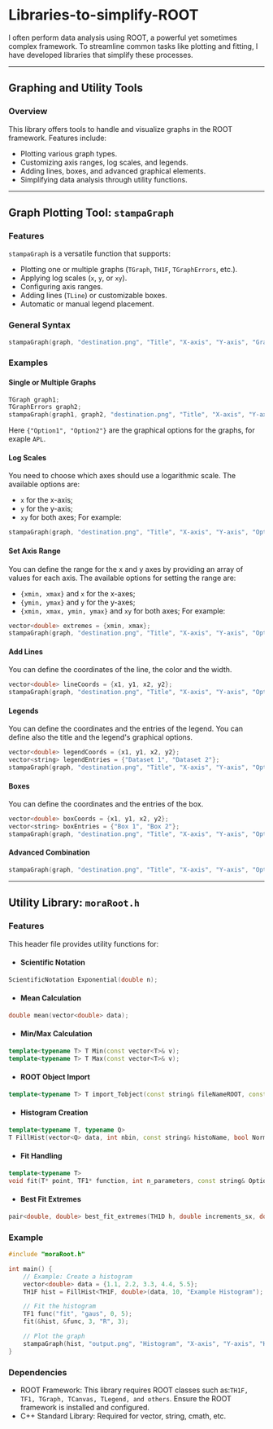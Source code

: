 # Libraries-to-simplify-ROOT

I often perform data analysis using ROOT, a powerful yet sometimes complex framework. To streamline common tasks like plotting and fitting, I have developed libraries that simplify these processes.

---

## Graphing and Utility Tools

### Overview
This library offers tools to handle and visualize graphs in the ROOT framework. Features include:
- Plotting various graph types.
- Customizing axis ranges, log scales, and legends.
- Adding lines, boxes, and advanced graphical elements.
- Simplifying data analysis through utility functions.

---

## Graph Plotting Tool: `stampaGraph`

### Features
`stampaGraph` is a versatile function that supports:
- Plotting one or multiple graphs (`TGraph`, `TH1F`, `TGraphErrors`, etc.).
- Applying log scales (`x`, `y`, or `xy`).
- Configuring axis ranges.
- Adding lines (`TLine`) or customizable boxes.
- Automatic or manual legend placement.

### General Syntax
```cpp
stampaGraph(graph, "destination.png", "Title", "X-axis", "Y-axis", "Graphic Options", Additional Parameters...);
```
### Examples
#### Single or Multiple Graphs
```cpp
TGraph graph1;
TGraphErrors graph2;
stampaGraph(graph1, graph2, "destination.png", "Title", "X-axis", "Y-axis", {"Option1", "Option2"});
```
Here `{"Option1", "Option2"}` are the graphical options for the graphs, for exaple `APL`. 
#### Log Scales
You need to choose which axes should use a logarithmic scale. The available options are:
 - `x` for the x-axis;
 - `y` for the y-axis;
 - `xy` for both axes;
For example:
```cpp
stampaGraph(graph, "destination.png", "Title", "X-axis", "Y-axis", "Option", "x");
```
#### Set Axis Range
You can define the range for the x and y axes by providing an array of values for each axis. The available options for setting the range are:
 - `{xmin, xmax}` and `x` for the x-axes;
 - `{ymin, ymax}` and `y` for the y-axes;
 - `{xmin, xmax, ymin, ymax}` and `xy` for both axes;
For example:
``` cpp
vector<double> extremes = {xmin, xmax};
stampaGraph(graph, "destination.png", "Title", "X-axis", "Y-axis", "Option", "x", extremes);
```
#### Add Lines
You can define the coordinates of the line, the color and the width.
```cpp
vector<double> lineCoords = {x1, y1, x2, y2};
stampaGraph(graph, "destination.png", "Title", "X-axis", "Y-axis", "Option", lineCoords, kRed, 2);
```
#### Legends
You can define the coordinates and the entries of the legend. You can define also the title and the legend's graphical options.
```cpp
vector<double> legendCoords = {x1, y1, x2, y2};
vector<string> legendEntries = {"Dataset 1", "Dataset 2"};
stampaGraph(graph, "destination.png", "Title", "X-axis", "Y-axis", "Option", legendCoords, "Legend Title", "Legend Option", legendEntries);
```
#### Boxes
 You can define the coordinates and the entries of the box.
```cpp
vector<double> boxCoords = {x1, y1, x2, y2};
vector<string> boxEntries = {"Box 1", "Box 2"};
stampaGraph(graph, "destination.png", "Title", "X-axis", "Y-axis", "Option", boxCoords, boxEntries);
```
#### Advanced Combination
```cpp
stampaGraph(graph, "destination.png", "Title", "X-axis", "Y-axis", "Option", "x", extremes, lineCoords, kRed, 2, legendCoords, "Legend Title", "Legend Option", legendEntries);
```

---

## Utility Library: `moraRoot.h`

### Features
This header file provides utility functions for:
 - #### Scientific Notation
```cpp
ScientificNotation Exponential(double n);
```
 - #### Mean Calculation
```cpp
double mean(vector<double> data);
```
 - #### Min/Max Calculation
```cpp
template<typename T> T Min(const vector<T>& v);
template<typename T> T Max(const vector<T>& v);
```
 - #### ROOT Object Import
```cpp
template<typename T> T import_Tobject(const string& fileNameROOT, const string& ObjectName);
```
 - #### Histogram Creation
```cpp
template<typename T, typename Q>
T FillHist(vector<Q> data, int nbin, const string& histoName, bool Normalization = true);
```
 - #### Fit Handling
```cpp
template<typename T>
void fit(T* point, TF1* function, int n_parameters, const string& Option, int precision, double min = nan(double), double max = nan(double), bool covMat = true);
```
 - #### Best Fit Extremes
```cpp
pair<double, double> best_fit_extremes(TH1D h, double increments_sx, double increments_dx, pair<double, double> initial_extremes);
```

### Example
```cpp
#include "moraRoot.h"

int main() {
    // Example: Create a histogram
    vector<double> data = {1.1, 2.2, 3.3, 4.4, 5.5};
    TH1F hist = FillHist<TH1F, double>(data, 10, "Example Histogram");

    // Fit the histogram
    TF1 func("fit", "gaus", 0, 5);
    fit(&hist, &func, 3, "R", 3);

    // Plot the graph
    stampaGraph(hist, "output.png", "Histogram", "X-axis", "Y-axis", "HIST");
}
```
### Dependencies
 - ROOT Framework: This library requires ROOT classes such as:`TH1F, TF1, TGraph, TCanvas, TLegend, and others`. Ensure the ROOT framework is installed and configured.
 - C++ Standard Library: Required for vector, string, cmath, etc.
